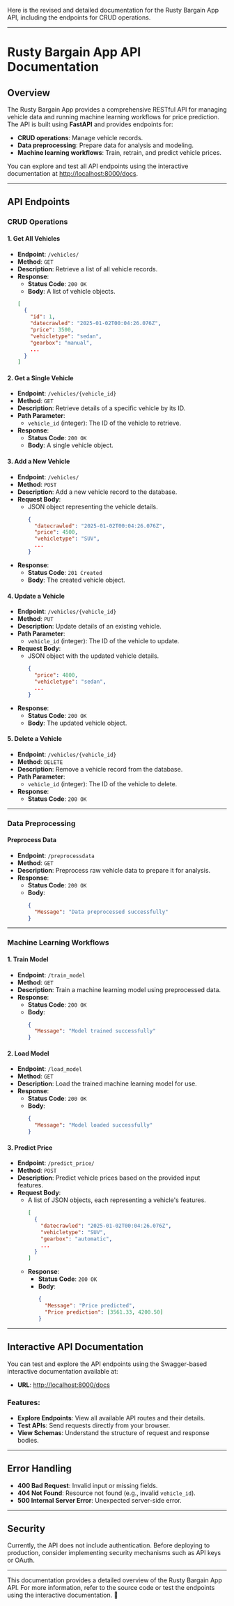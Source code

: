Here is the revised and detailed documentation for the Rusty Bargain App API, including the endpoints for CRUD operations.

---

# Rusty Bargain App API Documentation

## Overview

The Rusty Bargain App provides a comprehensive RESTful API for managing vehicle data and running machine learning workflows for price prediction. The API is built using **FastAPI** and provides endpoints for:

- **CRUD operations**: Manage vehicle records.
- **Data preprocessing**: Prepare data for analysis and modeling.
- **Machine learning workflows**: Train, retrain, and predict vehicle prices.

You can explore and test all API endpoints using the interactive documentation at [http://localhost:8000/docs](http://localhost:8000/docs).

---

## API Endpoints

### CRUD Operations

#### 1. **Get All Vehicles**
- **Endpoint**: `/vehicles/`
- **Method**: `GET`
- **Description**: Retrieve a list of all vehicle records.
- **Response**:
    - **Status Code**: `200 OK`
    - **Body**: A list of vehicle objects.
    ```json
    [
      {
        "id": 1,
        "datecrawled": "2025-01-02T00:04:26.076Z",
        "price": 3500,
        "vehicletype": "sedan",
        "gearbox": "manual",
        ...
      }
    ]
    ```

#### 2. **Get a Single Vehicle**
- **Endpoint**: `/vehicles/{vehicle_id}`
- **Method**: `GET`
- **Description**: Retrieve details of a specific vehicle by its ID.
- **Path Parameter**:
    - `vehicle_id` (integer): The ID of the vehicle to retrieve.
- **Response**:
    - **Status Code**: `200 OK`
    - **Body**: A single vehicle object.

#### 3. **Add a New Vehicle**
- **Endpoint**: `/vehicles/`
- **Method**: `POST`
- **Description**: Add a new vehicle record to the database.
- **Request Body**:
    - JSON object representing the vehicle details.
      ```json
      {
        "datecrawled": "2025-01-02T00:04:26.076Z",
        "price": 4500,
        "vehicletype": "SUV",
        ...
      }
      ```
- **Response**:
    - **Status Code**: `201 Created`
    - **Body**: The created vehicle object.

#### 4. **Update a Vehicle**
- **Endpoint**: `/vehicles/{vehicle_id}`
- **Method**: `PUT`
- **Description**: Update details of an existing vehicle.
- **Path Parameter**:
    - `vehicle_id` (integer): The ID of the vehicle to update.
- **Request Body**:
    - JSON object with the updated vehicle details.
      ```json
      {
        "price": 4800,
        "vehicletype": "sedan",
        ...
      }
      ```
- **Response**:
    - **Status Code**: `200 OK`
    - **Body**: The updated vehicle object.

#### 5. **Delete a Vehicle**
- **Endpoint**: `/vehicles/{vehicle_id}`
- **Method**: `DELETE`
- **Description**: Remove a vehicle record from the database.
- **Path Parameter**:
    - `vehicle_id` (integer): The ID of the vehicle to delete.
- **Response**:
    - **Status Code**: `200 OK`

---

### Data Preprocessing

#### **Preprocess Data**
- **Endpoint**: `/preprocessdata`
- **Method**: `GET`
- **Description**: Preprocess raw vehicle data to prepare it for analysis.
- **Response**:
    - **Status Code**: `200 OK`
    - **Body**:
      ```json
      {
        "Message": "Data preprocessed successfully"
      }
      ```

---

### Machine Learning Workflows

#### 1. **Train Model**
- **Endpoint**: `/train_model`
- **Method**: `GET`
- **Description**: Train a machine learning model using preprocessed data.
- **Response**:
    - **Status Code**: `200 OK`
    - **Body**:
      ```json
      {
        "Message": "Model trained successfully"
      }
      ```

#### 2. **Load Model**
- **Endpoint**: `/load_model`
- **Method**: `GET`
- **Description**: Load the trained machine learning model for use.
- **Response**:
    - **Status Code**: `200 OK`
    - **Body**:
      ```json
      {
        "Message": "Model loaded successfully"
      }
      ```

#### 3. **Predict Price**
- **Endpoint**: `/predict_price/`
- **Method**: `POST`
- **Description**: Predict vehicle prices based on the provided input features.
- **Request Body**:
    - A list of JSON objects, each representing a vehicle's features.
      ```json
      [
        {
          "datecrawled": "2025-01-02T00:04:26.076Z",
          "vehicletype": "SUV",
          "gearbox": "automatic",
          ...
        }
      ]
      ```
  - **Response**:
    - **Status Code**: `200 OK`
    - **Body**:
      ```json
      {
        "Message": "Price predicted",
        "Price prediction": [3561.33, 4200.50]
      }
      ```

---

## Interactive API Documentation

You can test and explore the API endpoints using the Swagger-based interactive documentation available at:
- **URL**: [http://localhost:8000/docs](http://localhost:8000/docs)

### Features:
- **Explore Endpoints**: View all available API routes and their details.
- **Test APIs**: Send requests directly from your browser.
- **View Schemas**: Understand the structure of request and response bodies.

---

## Error Handling

- **400 Bad Request**: Invalid input or missing fields.
- **404 Not Found**: Resource not found (e.g., invalid `vehicle_id`).
- **500 Internal Server Error**: Unexpected server-side error.

---

## Security

Currently, the API does not include authentication. Before deploying to production, consider implementing security mechanisms such as API keys or OAuth.

---

This documentation provides a detailed overview of the Rusty Bargain App API. For more information, refer to the source code or test the endpoints using the interactive documentation. 🚀